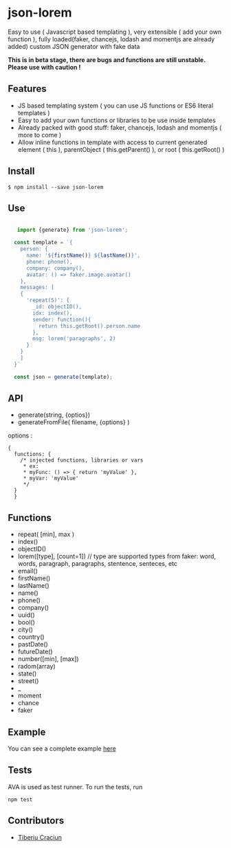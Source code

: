 # json-lorem
Easy to use ( Javascript based templating ), very extensible ( add your own function ), fully loaded(faker, chancejs, lodash and momentjs are already added) custom JSON generator with fake data

**This is in beta stage, there are bugs and functions are still unstable. Please use with caution !**

## Features
- JS based templating system ( you can use JS functions or ES6 literal templates )
- Easy to add your own functions or libraries to be use inside templates
- Already packed with good stuff: faker, chancejs, lodash and momentjs ( more to come  )
- Allow inline functions in template with access to current generated element ( this ), parentObject ( this.getParent() ), or root ( this.getRoot() )

## Install
```
$ npm install --save json-lorem
```

## Use

```javascript

   import {generate} from 'json-lorem';

  const template = `{
    person: {
      name: '${firstName()} ${lastName()}',
      phone: phone(),
      company: company(),
      avatar: () => faker.image.avatar()
    },
    messages: [
    {
      'repeat(5)': {
        _id: objectID(),
        idx: index(),
        sender: function(){
          return this.getRoot().person.name
        },
        msg: lorem('paragraphs', 2)
      }
    }
    ]
  }`

  const json = generate(template);

```

## API
- generate(string, {optios})
- generateFromFile( filename, {options} )

options :
```
{
  functions: {
    /* injected functions, libraries or vars
     * ex:
     * myFunc: () => { return 'myValue' },
     * myVar: 'myValue'
     */
  }
  }
```

## Functions
- repeat( [min], max )
- index()
- objectID()
- lorem([type], [count=1]) // type are supported types from faker: word, words, paragraph, paragraphs, stentence, senteces, etc
- email()
- firstName()
- lastName()
- name()
- phone()
- company()
- uuid()
- bool()
- city()
- country()
- pastDate()
- futureDate()
- number([min], [max])
- radom(array)
- state()
- street()
- _
- moment
- chance
- faker


## Example
You can see a complete example [here](examples)

## Tests
AVA is used as test runner. To run the tests, run

```
npm test
```

## Contributors
- [Tiberiu Craciun](https://github.com/tiberiuc)
